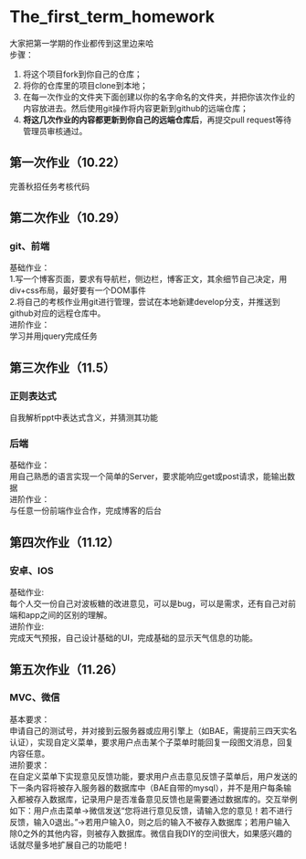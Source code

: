 # The_first_term_homework
大家把第一学期的作业都传到这里边来哈  
步骤：  
1. 将这个项目fork到你自己的仓库；  
2. 将你的仓库里的项目clone到本地；  
3. 在每一次作业的文件夹下面创建以你的名字命名的文件夹，并把你该次作业的内容放进去。然后使用git操作将内容更新到github的远端仓库；  
4. **将这几次作业的内容都更新到你自己的远端仓库后**，再提交pull request等待管理员审核通过。  

## 第一次作业（10.22）
完善秋招任务考核代码
## 第二次作业（10.29）
### git、前端
基础作业：<br/>
  1.写一个博客页面，要求有导航栏，侧边栏，博客正文，其余细节自己决定，用div+css布局，最好要有一个DOM事件<br/>
  2.将自己的考核作业用git进行管理，尝试在本地新建develop分支，并推送到github对应的远程仓库中。<br/>
进阶作业：<br/>
  学习并用jquery完成任务<br/>
## 第三次作业（11.5）
### 正则表达式<br/>
自我解析ppt中表达式含义，并猜测其功能<br/>
### 后端
基础作业：<br/>
  用自己熟悉的语言实现一个简单的Server，要求能响应get或post请求，能输出数据<br/>
进阶作业：<br/>
  与任意一份前端作业合作，完成博客的后台<br/>
## 第四次作业（11.12）
### 安卓、IOS
基础作业:<br/>
  每个人交一份自己对波板糖的改进意见，可以是bug，可以是需求，还有自己对前端和app之间的区别的理解。<br/>
进阶作业:<br/>
  完成天气预报，自己设计基础的UI，完成基础的显示天气信息的功能。<br/>
## 第五次作业（11.26）
### MVC、微信
基本要求：<br/>
  申请自己的测试号，并对接到云服务器或应用引擎上（如BAE，需提前三四天实名认证），实现自定义菜单，要求用户点击某个子菜单时能回复一段图文消息，回复内容任意。<br/>
进阶要求：<br/>
  在自定义菜单下实现意见反馈功能，要求用户点击意见反馈子菜单后，用户发送的下一条内容将被存入服务器的数据库中（BAE自带的mysql），并不是用户每条输入都被存入数据库，记录用户是否准备意见反馈也是需要通过数据库的。交互举例如下：用户点击菜单->微信发送“您将进行意见反馈，请输入您的意见！若不进行反馈，输入0退出。”->若用户输入0，则之后的输入不被存入数据库；若用户输入除0之外的其他内容，则被存入数据库。微信自我DIY的空间很大，如果感兴趣的话就尽量多地扩展自己的功能吧！<br/>
